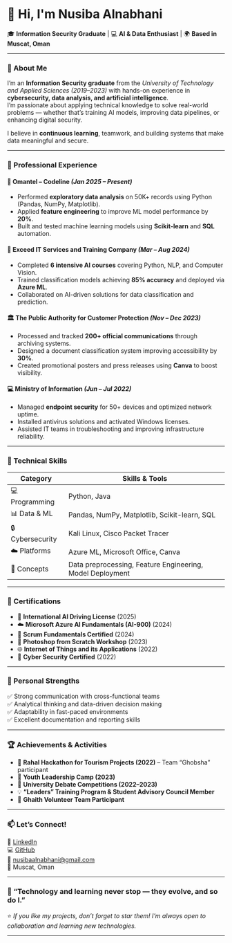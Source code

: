 # 👋 Hi, I'm Nusiba Alnabhani

🎓 **Information Security Graduate** | 💻 **AI & Data Enthusiast** | 🌍 **Based in Muscat, Oman**

---

### 🚀 About Me  

I’m an **Information Security graduate** from the *University of Technology and Applied Sciences (2019–2023)* with hands-on experience in **cybersecurity, data analysis, and artificial intelligence**.  
I’m passionate about applying technical knowledge to solve real-world problems — whether that’s training AI models, improving data pipelines, or enhancing digital security.

I believe in **continuous learning**, teamwork, and building systems that make data meaningful and secure.

---

### 💼 Professional Experience  

#### 🧠 **Omantel – Codeline** *(Jan 2025 – Present)*  
- Performed **exploratory data analysis** on 50K+ records using Python (Pandas, NumPy, Matplotlib).  
- Applied **feature engineering** to improve ML model performance by **20%**.  
- Built and tested machine learning models using **Scikit-learn** and **SQL** automation.

#### 🤖 **Exceed IT Services and Training Company** *(Mar – Aug 2024)*  
- Completed **6 intensive AI courses** covering Python, NLP, and Computer Vision.  
- Trained classification models achieving **85% accuracy** and deployed via **Azure ML**.  
- Collaborated on AI-driven solutions for data classification and prediction.

#### 🏛️ **The Public Authority for Customer Protection** *(Nov – Dec 2023)*  
- Processed and tracked **200+ official communications** through archiving systems.  
- Designed a document classification system improving accessibility by **30%**.  
- Created promotional posters and press releases using **Canva** to boost visibility.

#### 💻 **Ministry of Information** *(Jun – Jul 2022)*  
- Managed **endpoint security** for 50+ devices and optimized network uptime.  
- Installed antivirus solutions and activated Windows licenses.  
- Assisted IT teams in troubleshooting and improving infrastructure reliability.

---

### 🧩 Technical Skills  

| **Category** | **Skills & Tools** |
|---------------|--------------------|
| 💻 Programming | Python, Java |
| 📊 Data & ML | Pandas, NumPy, Matplotlib, Scikit-learn, SQL |
| 🔒 Cybersecurity | Kali Linux, Cisco Packet Tracer |
| ☁️ Platforms | Azure ML, Microsoft Office, Canva |
| 🧠 Concepts | Data preprocessing, Feature Engineering, Model Deployment |

---

### 🧾 Certifications  

- 🧠 **International AI Driving License** (2025)  
- ☁️ **Microsoft Azure AI Fundamentals (AI-900)** (2024)  
- 🔄 **Scrum Fundamentals Certified** (2024)  
- 🎨 **Photoshop from Scratch Workshop** (2023)  
- 🌐 **Internet of Things and its Applications** (2022)  
- 🔐 **Cyber Security Certified** (2022)

---

### 🌟 Personal Strengths  

✅ Strong communication with cross-functional teams  
✅ Analytical thinking and data-driven decision making  
✅ Adaptability in fast-paced environments  
✅ Excellent documentation and reporting skills  

---

### 🏆 Achievements & Activities  

- 🥇 **Rahal Hackathon for Tourism Projects (2022)** – Team “Ghobsha” participant  
- 🧭 **Youth Leadership Camp (2023)**  
- 💬 **University Debate Competitions (2022–2023)**  
- 💡 **“Leaders” Training Program & Student Advisory Council Member**  
- 🤝 **Ghaith Volunteer Team Participant**

---

### 📫 Let’s Connect!  

💼 [LinkedIn](https://linkedin.com/in/nusiba-alnabhani)  
💻 [GitHub](https://github.com/Nusiba000)  
📧 [nusibaalnabhani@gmail.com](mailto:nusibaalnabhani@gmail.com)  
📍 Muscat, Oman  

---

### 💬 “Technology and learning never stop — they evolve, and so do I.”  

⭐ *If you like my projects, don’t forget to star them! I’m always open to collaboration and learning new technologies.*

---

